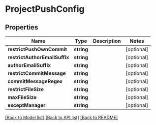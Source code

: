 # ProjectPushConfig

## Properties
Name | Type | Description | Notes
------------ | ------------- | ------------- | -------------
**restrictPushOwnCommit** | **string** |  | [optional] 
**restrictAuthorEmailSuffix** | **string** |  | [optional] 
**authorEmailSuffix** | **string** |  | [optional] 
**restrictCommitMessage** | **string** |  | [optional] 
**commitMessageRegex** | **string** |  | [optional] 
**restrictFileSize** | **string** |  | [optional] 
**maxFileSize** | **string** |  | [optional] 
**exceptManager** | **string** |  | [optional] 

[[Back to Model list]](../../README.md#documentation-for-models) [[Back to API list]](../../README.md#documentation-for-api-endpoints) [[Back to README]](../../README.md)


